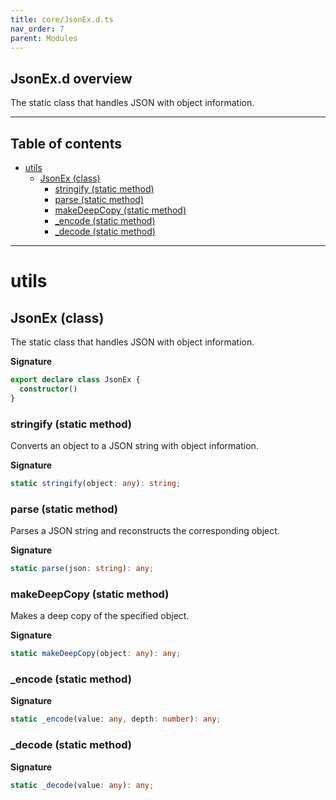 ```yaml
---
title: core/JsonEx.d.ts
nav_order: 7
parent: Modules
---
```


## JsonEx.d overview

The static class that handles JSON with object information.

---

<h2 class="text-delta">Table of contents</h2>

- [utils](#utils)
  - [JsonEx (class)](#jsonex-class)
    - [stringify (static method)](#stringify-static-method)
    - [parse (static method)](#parse-static-method)
    - [makeDeepCopy (static method)](#makedeepcopy-static-method)
    - [\_encode (static method)](#_encode-static-method)
    - [\_decode (static method)](#_decode-static-method)

---

# utils

## JsonEx (class)

The static class that handles JSON with object information.

**Signature**

```ts
export declare class JsonEx {
  constructor()
}
```

### stringify (static method)

Converts an object to a JSON string with object information.

**Signature**

```ts
static stringify(object: any): string;
```

### parse (static method)

Parses a JSON string and reconstructs the corresponding object.

**Signature**

```ts
static parse(json: string): any;
```

### makeDeepCopy (static method)

Makes a deep copy of the specified object.

**Signature**

```ts
static makeDeepCopy(object: any): any;
```

### \_encode (static method)

**Signature**

```ts
static _encode(value: any, depth: number): any;
```

### \_decode (static method)

**Signature**

```ts
static _decode(value: any): any;
```
